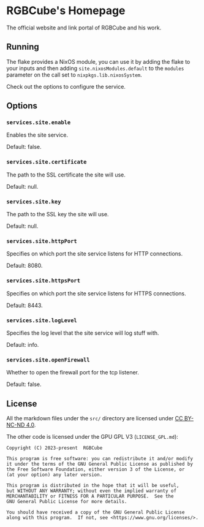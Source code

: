 # RGBCube's Homepage

The official website and link portal of RGBCube and his work.

## Running

The flake provides a NixOS module, you can use it by adding the flake to your
inputs and then adding `site.nixosModules.default` to the `modules` parameter
on the call set to `nixpkgs.lib.nixosSystem`.

Check out the options to configure the service.

## Options

### `services.site.enable`

Enables the site service.

Default: false.

### `services.site.certificate`

The path to the SSL certificate the site will use.

Default: null.

### `services.site.key`

The path to the SSL key the site will use.

Default: null.

### `services.site.httpPort`

Specifies on which port the site service listens for HTTP connections.

Default: 8080.

### `services.site.httpsPort`

Specifies on which port the site service listens for HTTPS connections.

Default: 8443.

### `services.site.logLevel`

Specifies the log level that the site service will log stuff with.

Default: info.

### `services.site.openFirewall`

Whether to open the firewall port for the tcp listener.

Default: false.

## License

All the markdown files under the `src/` directory are licensed
under [CC BY-NC-ND 4.0](https://creativecommons.org/licenses/by-nc-nd/4.0/).

The other code is licensed under the GPU GPL V3 (`LICENSE_GPL.md`):

```
Copyright (C) 2023-present  RGBCube

This program is free software: you can redistribute it and/or modify
it under the terms of the GNU General Public License as published by
the Free Software Foundation, either version 3 of the License, or
(at your option) any later version.

This program is distributed in the hope that it will be useful,
but WITHOUT ANY WARRANTY; without even the implied warranty of
MERCHANTABILITY or FITNESS FOR A PARTICULAR PURPOSE.  See the
GNU General Public License for more details.

You should have received a copy of the GNU General Public License
along with this program.  If not, see <https://www.gnu.org/licenses/>.
```
